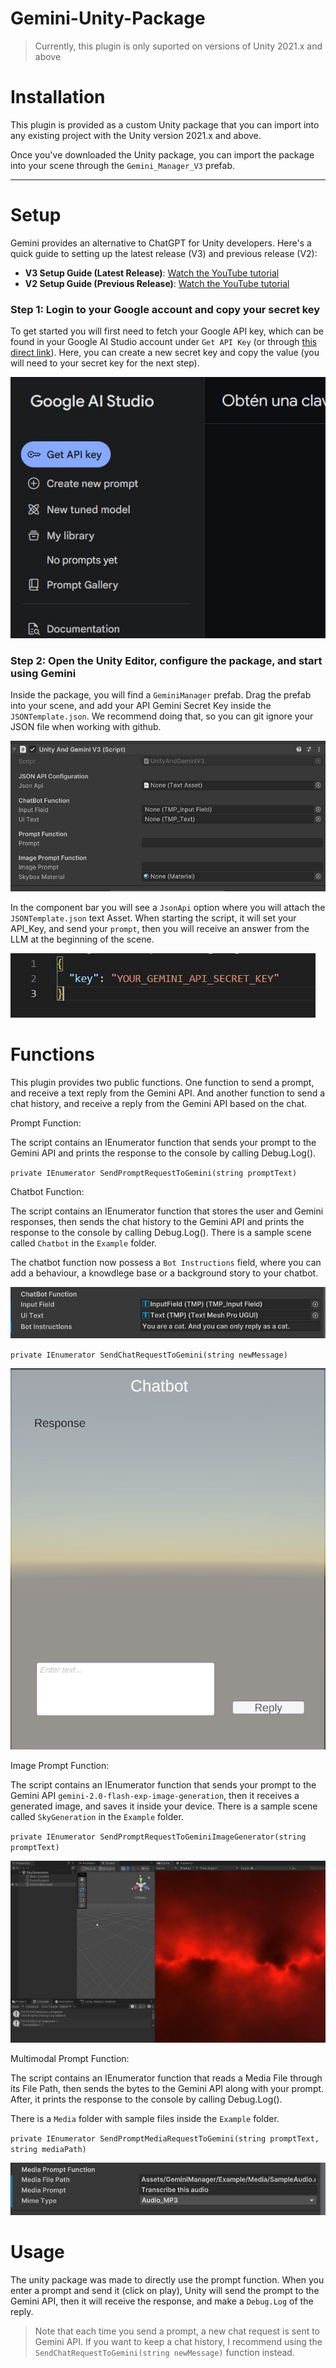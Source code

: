 # Gemini-Unity-Package
> Currently, this plugin is only suported on versions of Unity 2021.x and above

# Installation

This plugin is provided as a custom Unity package that you can import into any existing project with the Unity version 2021.x and above.

Once you've downloaded the Unity package, you can import the package into your scene through the `Gemini_Manager_V3` prefab. 

---

# Setup

Gemini provides an alternative to ChatGPT for Unity developers. Here's a quick guide to setting up the latest release (V3) and previous release (V2):

- **V3 Setup Guide (Latest Release)**: [Watch the YouTube tutorial](https://www.youtube.com/watch?v=J-6bymbjT_M&ab_channel=UnityGameStudio)
- **V2 Setup Guide (Previous Release)**: [Watch the YouTube tutorial](https://www.youtube.com/watch?v=Z6MFqIzOHK0&ab_channel=UnityGameStudio)


### Step 1: Login to your Google account and copy your secret key
To get started you will first need to fetch your Google API key, which can be found in your Google AI Studio account under `Get API Key` (or through [this direct link](https://aistudio.google.com/app/apikey)). Here, you can create a new secret key and copy the value (you will need to your secret key for the next step).

![](/Images/ScreenShot4.JPG)

### Step 2: Open the Unity Editor, configure the package, and start using Gemini
Inside the package, you will find a `GeminiManager` prefab. Drag the prefab into your scene, and add your API Gemini Secret Key inside the `JSONTemplate.json`. We recommend doing that, so you can git ignore your JSON file when working with github. 

![](/Images/NewUI.JPG)

In the component bar you will see a `JsonApi` option where you will attach the `JSONTemplate.json` text Asset. When starting the script, it will set your API_Key, and send your `prompt`, then you will receive an answer from the LLM at the beginning of the scene.

![](/Images/ScreenShot8.JPG)


# Functions

This plugin provides two public functions. One function to send a prompt, and receive a text reply from the Gemini API. And another function to send a chat history, and receive a reply from the Gemini API based on the chat. 

Prompt Function: 

The script contains an IEnumerator function that sends your prompt to the Gemini API and prints the response to the console by calling Debug.Log().

`private IEnumerator SendPromptRequestToGemini(string promptText)`

Chatbot Function:

The script contains an IEnumerator function that stores the user and Gemini responses, then sends the chat history to the Gemini API and prints the response to the console by calling Debug.Log().
There is a sample scene called `Chatbot` in the `Example` folder.  

The chatbot function now possess a `Bot Instructions` field, where you can add a behaviour, a knowdlege base or a background story to your chatbot.

![](/Images/BotInstruction.JPG)

`private IEnumerator SendChatRequestToGemini(string newMessage)`

![](/Images/ChatbotScene.JPG)

Image Prompt Function: 

The script contains an IEnumerator function that sends your prompt to the Gemini API `gemini-2.0-flash-exp-image-generation`, then it receives a generated image, and saves it inside your device.
There is a sample scene called `SkyGeneration` in the `Example` folder.  

`private IEnumerator SendPromptRequestToGeminiImageGenerator(string promptText)`

![](/Images/SkyScene.JPG)

Multimodal Prompt Function:

The script contains an IEnumerator function that reads a Media File through its File Path, then sends the bytes to the Gemini API along with your prompt. After, it prints the response to the console by calling Debug.Log().

There is a `Media` folder with sample files inside the `Example` folder. 

`private IEnumerator SendPromptMediaRequestToGemini(string promptText, string mediaPath)`

![](/Images/MediaFile.JPG)

# Usage
The unity package was made to directly use the prompt function. When you enter a prompt and send it (click on play), Unity will send the prompt to the Gemini API, then it will receive the response, and make a `Debug.Log` of the reply.

> Note that each time you send a prompt, a new chat request is sent to Gemini API. If you want to keep a chat history, I recommend using the `SendChatRequestToGemini(string newMessage)` function instead.

